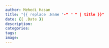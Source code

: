 ```yaml
---
author: Mehedi Hasan
title: "{{ replace .Name "-" " " | title }}"
date: {{ .Date }}
description:
categories:
tags:
image:
---
```


<!-- cspell:words Mehedi Hasan -->
